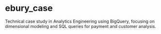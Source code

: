 # ebury_case
Technical case study in Analytics Engineering using BigQuery, focusing on dimensional modeling and SQL queries for payment and customer analysis.
